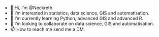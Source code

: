 - 👋 Hi, I’m @Neckreth
- 👀 I’m interested in statistics, data science, GIS and automatisation.
- 🌱 I’m currently learning Python, advanced GIS and advanced R.
- 💞️ I’m looking to collaborate on data science, GIS and automatisation.
- 📫 How to reach me send me a DM.

<!---
Neckreth/Neckreth is a ✨ special ✨ repository because its `README.md` (this file) appears on your GitHub profile.
You can click the Preview link to take a look at your changes.
--->
